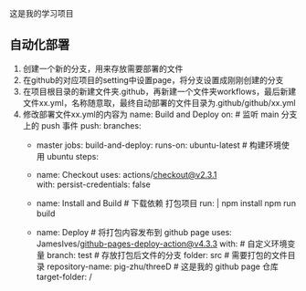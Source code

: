 这是我的学习项目


## 自动化部署
1. 创建一个新的分支，用来存放需要部署的文件
2. 在github的对应项目的setting中设置page，将分支设置成刚刚创建的分支
3. 在项目根目录的新建文件夹.github，再新建一个文件夹workflows，最后新建文件xx.yml，名称随意取，最终自动部署的文件目录为.github/github/xx.yml
4. 修改部署文件xx.yml的内容为
name: Build and Deploy
on: # 监听 main 分支上的 push 事件
  push:
    branches:
      - master
jobs:
  build-and-deploy:
    runs-on: ubuntu-latest # 构建环境使用 ubuntu
    steps:
      - name: Checkout
        uses: actions/checkout@v2.3.1  
        with:
          persist-credentials: false

      - name: Install and Build # 下载依赖 打包项目
        run: |
          npm install
          npm run build

      - name: Deploy # 将打包内容发布到 github page
        uses: JamesIves/github-pages-deploy-action@v4.3.3
        with:  # 自定义环境变量
          branch: test # 存放打包后文件的分支
          folder: src  # 需要打包的文件目录
          repository-name: pig-zhu/threeD # 这是我的 github page 仓库
          target-folder: /
